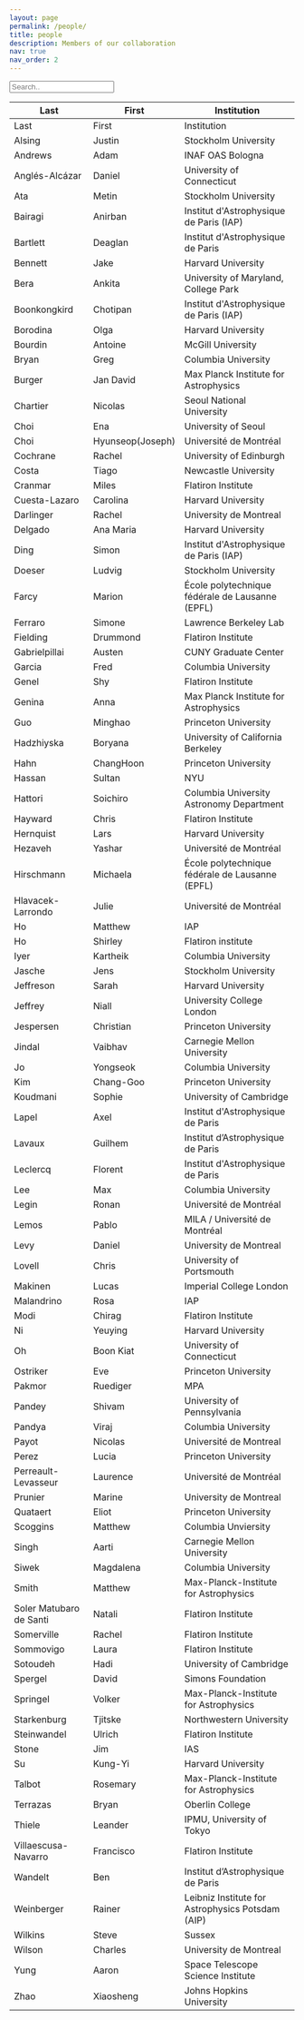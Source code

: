 ```yaml
---
layout: page
permalink: /people/
title: people
description: Members of our collaboration
nav: true
nav_order: 2
---
```


<input type="text" id="myInput" onkeyup="myFunction()" placeholder="Search..">

<table class="table table-bordered table-hover table-condensed" id = "myTable">
<thead><tr><th title="Field #1">Last</th>
<th title="Field #2">First</th>
<th title="Field #3">Institution</th>
</tr></thead>
<tbody>
    <tr>
        <td>Last</td>
        <td>First</td>
        <td>Institution</td>
    </tr>
    <tr>
        <td>Alsing</td>
        <td>Justin</td>
        <td>Stockholm University</td>
    </tr>
    <tr>
        <td>Andrews</td>
        <td>Adam</td>
        <td>INAF OAS Bologna</td>
    </tr>
    <tr>
        <td>Anglés-Alcázar</td>
        <td>Daniel</td>
        <td>University of Connecticut</td>
    </tr>
    <tr>
        <td>Ata</td>
        <td>Metin</td>
        <td>Stockholm University</td>
    </tr>
    <tr>
        <td>Bairagi</td>
        <td>Anirban</td>
        <td>Institut d&#39;Astrophysique de Paris (IAP)</td>
    </tr>
    <tr>
        <td>Bartlett</td>
        <td>Deaglan</td>
        <td>Institut d&#39;Astrophysique de Paris</td>
    </tr>
    <tr>
        <td>Bennett</td>
        <td>Jake</td>
        <td>Harvard University</td>
    </tr>
    <tr>
        <td>Bera</td>
        <td>Ankita</td>
        <td>University of Maryland, College Park</td>
    </tr>
    <tr>
        <td>Boonkongkird</td>
        <td>Chotipan</td>
        <td>Institut d&#39;Astrophysique de Paris (IAP)</td>
    </tr>
    <tr>
        <td>Borodina</td>
        <td>Olga</td>
        <td>Harvard University</td>
    </tr>
    <tr>
        <td>Bourdin</td>
        <td>Antoine</td>
        <td>McGill University</td>
    </tr>
    <tr>
        <td>Bryan</td>
        <td>Greg</td>
        <td>Columbia University</td>
    </tr>
    <tr>
        <td>Burger</td>
        <td>Jan David</td>
        <td>Max Planck Institute for Astrophysics</td>
    </tr>
    <tr>
        <td>Chartier</td>
        <td>Nicolas</td>
        <td>Seoul National University</td>
    </tr>
    <tr>
        <td>Choi</td>
        <td>Ena</td>
        <td>University of Seoul</td>
    </tr>
    <tr>
        <td>Choi</td>
        <td>Hyunseop(Joseph)</td>
        <td>Université de Montréal</td>
    </tr>
    <tr>
        <td>Cochrane</td>
        <td>Rachel</td>
        <td>University of Edinburgh</td>
    </tr>
    <tr>
        <td>Costa</td>
        <td>Tiago</td>
        <td>Newcastle University</td>
    </tr>
    <tr>
        <td>Cranmar</td>
        <td>Miles</td>
        <td>Flatiron Institute</td>
    </tr>
    <tr>
        <td>Cuesta-Lazaro</td>
        <td>Carolina</td>
        <td>Harvard University</td>
    </tr>
    <tr>
        <td>Darlinger</td>
        <td>Rachel</td>
        <td>University de Montreal</td>
    </tr>
    <tr>
        <td>Delgado</td>
        <td>Ana Maria</td>
        <td>Harvard University</td>
    </tr>
    <tr>
        <td>Ding</td>
        <td>Simon</td>
        <td>Institut d&#39;Astrophysique de Paris (IAP)</td>
    </tr>
    <tr>
        <td>Doeser</td>
        <td>Ludvig</td>
        <td>Stockholm University</td>
    </tr>
    <tr>
        <td>Farcy</td>
        <td>Marion</td>
        <td>École polytechnique fédérale de Lausanne (EPFL)</td>
    </tr>
    <tr>
        <td>Ferraro</td>
        <td>Simone</td>
        <td>Lawrence Berkeley Lab</td>
    </tr>
    <tr>
        <td>Fielding</td>
        <td>Drummond</td>
        <td>Flatiron Institute</td>
    </tr>
    <tr>
        <td>Gabrielpillai</td>
        <td>Austen</td>
        <td>CUNY Graduate Center</td>
    </tr>
    <tr>
        <td>Garcia</td>
        <td>Fred</td>
        <td>Columbia University</td>
    </tr>
    <tr>
        <td>Genel</td>
        <td>Shy</td>
        <td>Flatiron Institute</td>
    </tr>
    <tr>
        <td>Genina</td>
        <td>Anna</td>
        <td>Max Planck Institute for Astrophysics</td>
    </tr>
    <tr>
        <td>Guo</td>
        <td>Minghao</td>
        <td>Princeton University</td>
    </tr>
    <tr>
        <td>Hadzhiyska</td>
        <td>Boryana</td>
        <td>University of California Berkeley</td>
    </tr>
    <tr>
        <td>Hahn</td>
        <td>ChangHoon</td>
        <td>Princeton University</td>
    </tr>
    <tr>
        <td>Hassan</td>
        <td>Sultan</td>
        <td>NYU</td>
    </tr>
    <tr>
        <td>Hattori</td>
        <td>Soichiro</td>
        <td>Columbia University Astronomy Department</td>
    </tr>
    <tr>
        <td>Hayward</td>
        <td>Chris</td>
        <td>Flatiron Institute</td>
    </tr>
    <tr>
        <td>Hernquist</td>
        <td>Lars</td>
        <td>Harvard University</td>
    </tr>
    <tr>
        <td>Hezaveh</td>
        <td>Yashar</td>
        <td>Université de Montréal</td>
    </tr>
    <tr>
        <td>Hirschmann</td>
        <td>Michaela</td>
        <td>École polytechnique fédérale de Lausanne (EPFL)</td>
    </tr>
    <tr>
        <td>Hlavacek-Larrondo</td>
        <td>Julie</td>
        <td>Université de Montréal</td>
    </tr>
    <tr>
        <td>Ho</td>
        <td>Matthew</td>
        <td>IAP</td>
    </tr>
    <tr>
        <td>Ho</td>
        <td>Shirley</td>
        <td>Flatiron institute</td>
    </tr>
    <tr>
        <td>Iyer</td>
        <td>Kartheik</td>
        <td>Columbia University</td>
    </tr>
    <tr>
        <td>Jasche</td>
        <td>Jens</td>
        <td>Stockholm University</td>
    </tr>
    <tr>
        <td>Jeffreson</td>
        <td>Sarah</td>
        <td>Harvard University</td>
    </tr>
    <tr>
        <td>Jeffrey</td>
        <td>Niall</td>
        <td>University College London</td>
    </tr>
    <tr>
        <td>Jespersen</td>
        <td>Christian</td>
        <td>Princeton University</td>
    </tr>
    <tr>
        <td>Jindal</td>
        <td>Vaibhav</td>
        <td>Carnegie Mellon University</td>
    </tr>
    <tr>
        <td>Jo</td>
        <td>Yongseok</td>
        <td>Columbia University</td>
    </tr>
    <tr>
        <td>Kim</td>
        <td>Chang-Goo</td>
        <td>Princeton University</td>
    </tr>
    <tr>
        <td>Koudmani</td>
        <td>Sophie</td>
        <td>University of Cambridge</td>
    </tr>
    <tr>
        <td>Lapel</td>
        <td>Axel</td>
        <td>Institut d&#39;Astrophysique de Paris</td>
    </tr>
    <tr>
        <td>Lavaux</td>
        <td>Guilhem</td>
        <td>Institut d’Astrophysique de Paris</td>
    </tr>
    <tr>
        <td>Leclercq</td>
        <td>Florent</td>
        <td>Institut d&#39;Astrophysique de Paris</td>
    </tr>
    <tr>
        <td>Lee</td>
        <td>Max</td>
        <td>Columbia University</td>
    </tr>
    <tr>
        <td>Legin</td>
        <td>Ronan</td>
        <td>Université de Montréal</td>
    </tr>
    <tr>
        <td>Lemos</td>
        <td>Pablo</td>
        <td>MILA / Université de Montréal</td>
    </tr>
    <tr>
        <td>Levy</td>
        <td>Daniel</td>
        <td>University de Montreal</td>
    </tr>
    <tr>
        <td>Lovell</td>
        <td>Chris</td>
        <td>University of Portsmouth</td>
    </tr>
    <tr>
        <td>Makinen</td>
        <td>Lucas</td>
        <td>Imperial College London</td>
    </tr>
    <tr>
        <td>Malandrino</td>
        <td>Rosa</td>
        <td>IAP</td>
    </tr>
    <tr>
        <td>Modi</td>
        <td>Chirag</td>
        <td>Flatiron Institute</td>
    </tr>
    <tr>
        <td>Ni</td>
        <td>Yeuying</td>
        <td>Harvard University</td>
    </tr>
    <tr>
        <td>Oh</td>
        <td>Boon Kiat</td>
        <td>University of Connecticut</td>
    </tr>
    <tr>
        <td>Ostriker</td>
        <td>Eve</td>
        <td>Princeton University</td>
    </tr>
    <tr>
        <td>Pakmor</td>
        <td>Ruediger</td>
        <td>MPA</td>
    </tr>
    <tr>
        <td>Pandey</td>
        <td>Shivam</td>
        <td>University of Pennsylvania</td>
    </tr>
    <tr>
        <td>Pandya</td>
        <td>Viraj</td>
        <td>Columbia University</td>
    </tr>
    <tr>
        <td>Payot</td>
        <td>Nicolas</td>
        <td>Université de Montreal</td>
    </tr>
    <tr>
        <td>Perez</td>
        <td>Lucia</td>
        <td>Princeton University</td>
    </tr>
    <tr>
        <td>Perreault-Levasseur</td>
        <td>Laurence</td>
        <td>Université de Montréal</td>
    </tr>
    <tr>
        <td>Prunier</td>
        <td>Marine</td>
        <td>University de Montreal</td>
    </tr>
    <tr>
        <td>Quataert</td>
        <td>Eliot</td>
        <td>Princeton University</td>
    </tr>
    <tr>
        <td>Scoggins</td>
        <td>Matthew</td>
        <td>Columbia Unviersity</td>
    </tr>
    <tr>
        <td>Singh</td>
        <td>Aarti</td>
        <td>Carnegie Mellon University</td>
    </tr>
    <tr>
        <td>Siwek</td>
        <td>Magdalena</td>
        <td>Columbia University</td>
    </tr>
    <tr>
        <td>Smith</td>
        <td>Matthew</td>
        <td>Max-Planck-Institute for Astrophysics</td>
    </tr>
    <tr>
        <td>Soler Matubaro de Santi</td>
        <td>Natali</td>
        <td>Flatiron Institute</td>
    </tr>
    <tr>
        <td>Somerville</td>
        <td>Rachel</td>
        <td>Flatiron Institute</td>
    </tr>
    <tr>
        <td>Sommovigo</td>
        <td>Laura</td>
        <td>Flatiron Institute</td>
    </tr>
    <tr>
        <td>Sotoudeh</td>
        <td>Hadi</td>
        <td>University of Cambridge</td>
    </tr>
    <tr>
        <td>Spergel</td>
        <td>David</td>
        <td>Simons Foundation</td>
    </tr>
    <tr>
        <td>Springel</td>
        <td>Volker</td>
        <td>Max-Planck-Institute for Astrophysics</td>
    </tr>
    <tr>
        <td>Starkenburg</td>
        <td>Tjitske</td>
        <td>Northwestern University</td>
    </tr>
    <tr>
        <td>Steinwandel</td>
        <td>Ulrich</td>
        <td>Flatiron Institute</td>
    </tr>
    <tr>
        <td>Stone</td>
        <td>Jim</td>
        <td>IAS</td>
    </tr>
    <tr>
        <td>Su</td>
        <td>Kung-Yi</td>
        <td>Harvard University</td>
    </tr>
    <tr>
        <td>Talbot</td>
        <td>Rosemary</td>
        <td>Max-Planck-Institute for Astrophysics</td>
    </tr>
    <tr>
        <td>Terrazas</td>
        <td>Bryan</td>
        <td>Oberlin College</td>
    </tr>
    <tr>
        <td>Thiele</td>
        <td>Leander</td>
        <td>IPMU, University of Tokyo</td>
    </tr>
    <tr>
        <td>Villaescusa-Navarro</td>
        <td>Francisco</td>
        <td>Flatiron Institute</td>
    </tr>
    <tr>
        <td>Wandelt</td>
        <td>Ben</td>
        <td>Institut d’Astrophysique de Paris</td>
    </tr>
    <tr>
        <td>Weinberger</td>
        <td>Rainer</td>
        <td>Leibniz Institute for Astrophysics Potsdam (AIP)</td>
    </tr>
    <tr>
        <td>Wilkins</td>
        <td>Steve</td>
        <td>Sussex</td>
    </tr>
    <tr>
        <td>Wilson</td>
        <td>Charles</td>
        <td>University de Montreal</td>
    </tr>
    <tr>
        <td>Yung</td>
        <td>Aaron</td>
        <td>Space Telescope Science Institute</td>
    </tr>
    <tr>
        <td>Zhao</td>
        <td>Xiaosheng</td>
        <td>Johns Hopkins University</td>
    </tr>
</tbody></table>

<script>
(function () {
  var table, rows, switching, i, x, y, shouldSwitch;
  table = document.getElementById("myTable");
  switching = true;
  /*Make a loop that will continue until
  no switching has been done:*/
  while (switching) {
    //start by saying: no switching is done:
    switching = false;
    rows = table.rows;
    /*Loop through all table rows (except the
    first, which contains table headers):*/
    for (i = 1; i < (rows.length - 1); i++) {
      //start by saying there should be no switching:
      shouldSwitch = false;
      /*Get the two elements you want to compare,
      one from current row and one from the next:*/
      x = rows[i].getElementsByTagName("TD")[0];
      y = rows[i + 1].getElementsByTagName("TD")[0];
      //check if the two rows should switch place:
      if (x.innerHTML.toLowerCase() > y.innerHTML.toLowerCase()) {
        //if so, mark as a switch and break the loop:
        shouldSwitch = true;
        break;
      }
    }
    if (shouldSwitch) {
      /*If a switch has been marked, make the switch
      and mark that a switch has been done:*/
      rows[i].parentNode.insertBefore(rows[i + 1], rows[i]);
      switching = true;
    }
  }
})();
</script>

<script>
function myFunction() {
  // Declare variables
  var input, filter, table, tr, td, i, txtValue;
  input = document.getElementById("myInput");
  filter = input.value.toUpperCase();
  table = document.getElementById("myTable");
  tr = table.getElementsByTagName("tr");

  for (i = 0; i < tr.length; i++) {
    td = tr[i];
    if (td) {
      txtValue = td.textContent || td.innerText;
      if (txtValue.toUpperCase().indexOf(filter) > -1) {
        tr[i].style.display = "";
      } else {
        tr[i].style.display = "none";
      }
    }
  }
}
</script>
